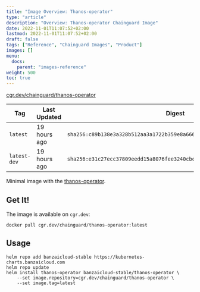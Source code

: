 ```yaml
---
title: "Image Overview: Thanos-operator"
type: "article"
description: "Overview: Thanos-operator Chainguard Image"
date: 2022-11-01T11:07:52+02:00
lastmod: 2022-11-01T11:07:52+02:00
draft: false
tags: ["Reference", "Chainguard Images", "Product"]
images: []
menu:
  docs:
    parent: "images-reference"
weight: 500
toc: true
---
```


[cgr.dev/chainguard/thanos-operator](https://github.com/chainguard-images/images/tree/main/images/thanos-operator)

| Tag          | Last Updated | Digest                                                                    |
|--------------|--------------|---------------------------------------------------------------------------|
| `latest`     | 19 hours ago | `sha256:c89b138e3a328b512aa3a1722b359e8a666357997c8c3b46c0eb34d377cbceb4` |
| `latest-dev` | 19 hours ago | `sha256:e31c27ecc37809eedd15a8076fee3240cbc7d57d6d1c4cf3f5d1239daeec986b` |



Minimal image with the [thanos-operator](https://github.com/banzaicloud/thanos-operator).

## Get It!

The image is available on `cgr.dev`:

```
docker pull cgr.dev/chainguard/thanos-operator:latest
```

## Usage

```shell
helm repo add banzaicloud-stable https://kubernetes-charts.banzaicloud.com
helm repo update
helm install thanos-operator banzaicloud-stable/thanos-operator \
    --set image.repository=cgr.dev/chainguard/thanos-operator \
    --set image.tag=latest
```
